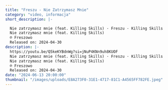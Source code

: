 ```yaml
---
title: "Freszu - Nie Zatrzymasz Mnie"
category: "video, informacja"
short_description: |-

  Nie zatrzymasz mnie (feat. Killing Skills) · Freszu · Killing Skills
  Nie zatrzymasz mnie (feat. Killing Skills)
  ℗ Freszowo
  Released on: 2024-04-30
description: |-
  https://youtu.be/Q5keKYBdnWg?si=jNuP4KNn9uh8KUOF
  Nie zatrzymasz mnie (feat. Killing Skills) · Freszu · Killing Skills
  Nie zatrzymasz mnie (feat. Killing Skills)
  ℗ Freszowo
  Released on: 2024-04-30
date: "2024-06-13 20:00:00"
thumbnail: "/images/uploads/E8A273F0-31E1-4717-81C1-A4565FF782FE.jpeg"
---
```

